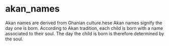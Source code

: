 # akan_names
Akan names are derived from Ghanian culture.hese Akan names signify the day one is born. According to Akan tradition, each child is born with a name associated to their soul. The day the child is born is therefore determined by the soul.
